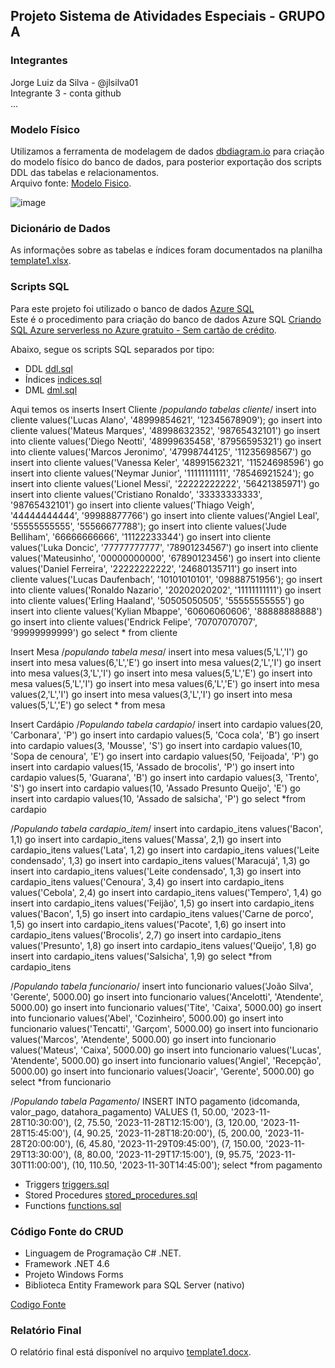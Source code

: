 ## Projeto Sistema de Atividades Especiais - GRUPO A

### Integrantes
Jorge Luiz da Silva - @jlsilva01<br>
Integrante 3 - conta github<br>
...

### Modelo Físico
Utilizamos a ferramenta de modelagem de dados [dbdiagram.io](https://dbdiagram.io/) para criação do modelo físico do banco de dados, para posterior exportação dos scripts DDL das tabelas e relacionamentos.<br>
Arquivo fonte: [Modelo Fisico](https://dbdiagram.io/d/6561325e3be1495787b1c71a).<br>

![image](https://github.com/jlsilva01/projeto_final_bd2_satc_2023/assets/484662/1fefa9fd-868c-4209-8cc5-d32cd73fa46d)
  
### Dicionário de Dados
As informações sobre as tabelas e índices foram documentados na planilha [template1.xlsx](dicionario_dados/template1.xlsx).

### Scripts SQL
Para este projeto foi utilizado o banco de dados [Azure SQL](https://azure.microsoft.com/pt-br/products/azure-sql/database) <br>
Este é o procedimento para criação do banco de dados Azure SQL [Criando SQL Azure serverless no Azure gratuito - Sem cartão de crédito](https://github.com/jlsilva01/sql-azure-satc).

Abaixo, segue os scripts SQL separados por tipo:
+ DDL [ddl.sql](scripts_sql/ddl.sql)
+ Índices [indices.sql](scripts_sql/indices.sql)
+ DML [dml.sql](scripts_sql/dml.sql)



Aqui temos os inserts 
Insert Cliente
/*populando tabelas cliente*/
insert into cliente values('Lucas Alano', '48999854621', '12345678909');
go
insert into cliente values('Mateus Marques', '48998632352', '98765432101')
go
insert into cliente values('Diego Neotti', '48999635458', '87956595321')
go
insert into cliente values('Marcos Jeronimo', '47998744125', '11235698567')
go
insert into cliente values('Vanessa Keler', '48991562321', '11524698596')
go
insert into cliente values('Neymar Junior', '11111111111', '78546921524');
go
insert into cliente values('Lionel Messi', '22222222222', '56421385971')
go
insert into cliente values('Cristiano Ronaldo', '33333333333', '98765432101')
go
insert into cliente values('Thiago Veigh', '44444444444', '99988877766')
go
insert into cliente values('Angiel Leal', '55555555555', '55566677788');
go
insert into cliente values('Jude Belliham', '66666666666', '11122233344')
go
insert into cliente values('Luka Doncic', '77777777777', '78901234567')
go
insert into cliente values('Mateusinho', '00000000000', '67890123456')
go
insert into cliente values('Daniel Ferreira', '22222222222', '24680135711')
go
insert into cliente values('Lucas Daufenbach', '10101010101', '09888751956');
go
insert into cliente values('Ronaldo Nazario', '20202020202', '11111111111')
go
insert into cliente values('Erling Haaland', '50505050505', '55555555555')
go
insert into cliente values('Kylian Mbappe', '60606060606', '88888888888')
go
insert into cliente values('Endrick Felipe', '70707070707', '99999999999')
go
select * from cliente

Insert Mesa
/*populando tabela mesa*/
insert into mesa values(5,'L','I')
go
insert into mesa values(6,'L','E')
go
insert into mesa values(2,'L','I')
go
insert into mesa values(3,'L','I')
go
insert into mesa values(5,'L','E')
go
insert into mesa values(5,'L','I')
go
insert into mesa values(6,'L','E')
go
insert into mesa values(2,'L','I')
go
insert into mesa values(3,'L','I')
go
insert into mesa values(5,'L','E')
go
select * from mesa

Insert Cardápio
/*Populando tabela cardapio*/
insert into cardapio values(20, 'Carbonara', 'P')
go
insert into cardapio values(5, 'Coca cola', 'B')
go
insert into cardapio values(3, 'Mousse', 'S')
go
insert into cardapio values(10, 'Sopa de cenoura', 'E')
go
insert into cardapio values(50, 'Feijoada', 'P')
go
insert into cardapio values(15, 'Assado de brocolis', 'P')
go
insert into cardapio values(5, 'Guarana', 'B')
go
insert into cardapio values(3, 'Trento', 'S')
go
insert into cardapio values(10, 'Assado Presunto Queijo', 'E')
go
insert into cardapio values(10, 'Assado de salsicha', 'P')
go
select *from cardapio

/*Populando tabela cardapio_item*/
insert into cardapio_itens values('Bacon', 1,1)
go
insert into cardapio_itens values('Massa', 2,1)
go
insert into cardapio_itens values('Lata', 1,2)
go
insert into cardapio_itens values('Leite condensado', 1,3)
go
insert into cardapio_itens values('Maracujá', 1,3)
go
insert into cardapio_itens values('Leite condensado', 1,3)
go
insert into cardapio_itens values('Cenoura', 3,4)
go
insert into cardapio_itens values('Cebola', 2,4)
go
insert into cardapio_itens values('Tempero', 1,4)
go
insert into cardapio_itens values('Feijão', 1,5)
go
insert into cardapio_itens values('Bacon', 1,5)
go
insert into cardapio_itens values('Carne de porco', 1,5)
go
insert into cardapio_itens values('Pacote', 1,6)
go
insert into cardapio_itens values('Brocolis', 2,7)
go
insert into cardapio_itens values('Presunto', 1,8)
go
insert into cardapio_itens values('Queijo', 1,8)
go
insert into cardapio_itens values('Salsicha', 1,9)
go
select *from cardapio_itens

/*Populando tabela funcionario*/
insert into funcionario values('João Silva', 'Gerente', 5000.00)
go
insert into funcionario values('Ancelotti', 'Atendente', 5000.00)
go
insert into funcionario values('Tite', 'Caixa', 5000.00)
go
insert into funcionario values('Abel', 'Cozinheiro', 5000.00)
go
insert into funcionario values('Tencatti', 'Garçom', 5000.00)
go
insert into funcionario values('Marcos', 'Atendente', 5000.00)
go
insert into funcionario values('Mateus', 'Caixa', 5000.00)
go
insert into funcionario values('Lucas', 'Atendente', 5000.00)
go
insert into funcionario values('Angiel', 'Recepção', 5000.00)
go
insert into funcionario values('Joacir', 'Gerente', 5000.00)
go
select *from funcionario

/*Populando tabela Pagamento*/
INSERT INTO pagamento (idcomanda, valor_pago, datahora_pagamento) VALUES
(1, 50.00, '2023-11-28T10:30:00'),
(2, 75.50, '2023-11-28T12:15:00'),
(3, 120.00, '2023-11-28T15:45:00'),
(4, 90.25, '2023-11-28T18:20:00'),
(5, 200.00, '2023-11-28T20:00:00'),
(6, 45.80, '2023-11-29T09:45:00'),
(7, 150.00, '2023-11-29T13:30:00'),
(8, 80.00, '2023-11-29T17:15:00'),
(9, 95.75, '2023-11-30T11:00:00'),
(10, 110.50, '2023-11-30T14:45:00');
select *from pagamento


+ Triggers [triggers.sql](scripts_sql/triggers.sql)
+ Stored Procedures [stored_procedures.sql](scripts_sql/stored_procedures.sql)
+ Functions [functions.sql](scripts_sql/functions.sql)

### Código Fonte do CRUD
- Linguagem de Programação C# .NET.<br>
- Framework .NET 4.6
- Projeto Windows Forms
- Biblioteca Entity Framework para SQL Server (nativo)

[Codigo Fonte](fonte/)

### Relatório Final
O relatório final está disponível no arquivo [template1.docx](relatorio/template1.docx).
